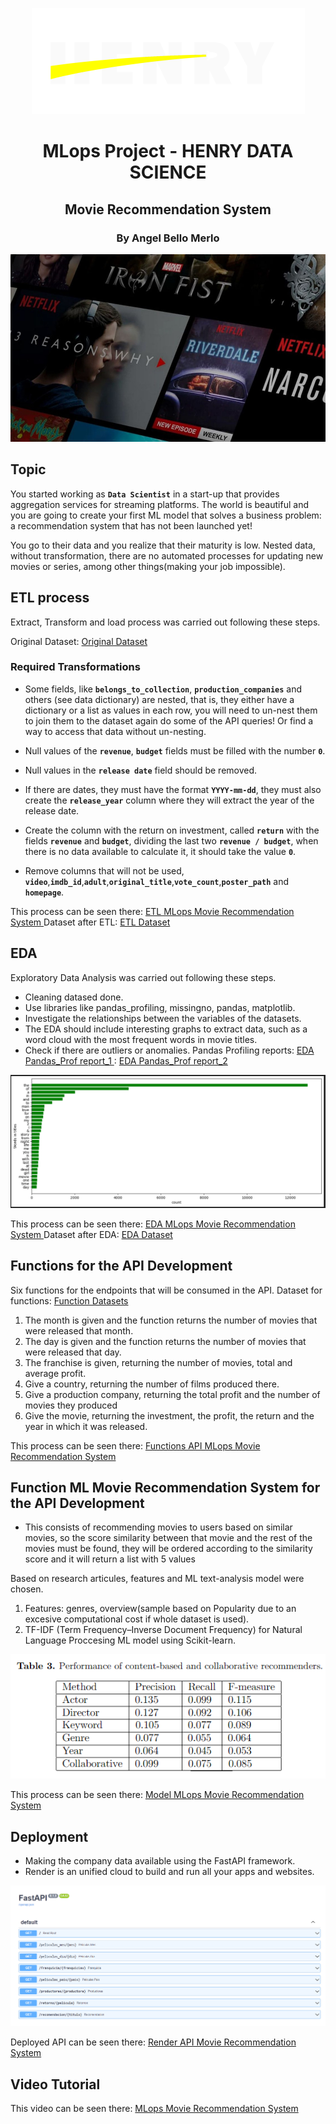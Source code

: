 <p align=center><img src="src/logo-henry.png"><p>

# <h1 align=center> MLops Project - HENRY DATA SCIENCE <h/>
## <h2 align=center> Movie Recommendation System <h/>
### <h3 align=center> By Angel Bello Merlo <h/>
<p align="center">
<img src="src/Recomendation.jpg"  height=300>
</p>

## Topic

You started working as **`Data Scientist`** in a start-up that provides aggregation services for streaming platforms. The world is beautiful and you are going to create your first ML model that solves a business problem: a recommendation system that has not been launched yet!

You go to their data and you realize that their maturity is low. Nested data, without transformation, there are no automated processes for updating new movies or series, among other things(making your job impossible).

## ETL process
Extract, Transform and load process was carried out following these steps.

Original Dataset:
[Original Dataset ](https://github.com/Abyzou1995/PI01_DATA10_MLops_HENRY/tree/main/Dataset_original)

### Required Transformations
+ Some fields, like **`belongs_to_collection`**, **`production_companies`** and others (see data dictionary) are nested, that is, they either have a dictionary or a list as values ​​in each row, you will need to un-nest them to join them to the dataset again do some of the API queries! Or find a way to access that data without un-nesting.

+ Null values ​​of the **`revenue`**, **`budget`** fields must be filled with the number **`0`**.
  
+ Null values ​​in the **`release date`** field should be removed.

+ If there are dates, they must have the format **`YYYY-mm-dd`**, they must also create the **`release_year`** column where they will extract the year of the release date.

+ Create the column with the return on investment, called **`return`** with the fields **`revenue`** and **`budget`**, dividing the last two **`revenue / budget`**, when there is no data available to calculate it, it should take the value **`0`**.

+ Remove columns that will not be used, **`video`**,**`imdb_id`**,**`adult`**,**`original_title`**,**`vote_count`**,**`poster_path`** and **`homepage`**.

This process can be seen there:
[ETL MLops Movie Recommendation System ](https://github.com/Abyzou1995/PI01_DATA10_MLops_HENRY/blob/main/ETL_MLops.ipynb)
Dataset after ETL:
[ETL Dataset ](https://github.com/Abyzou1995/PI01_DATA10_MLops_HENRY/tree/main/Dataset_API)

## EDA 
Exploratory Data Analysis was carried out following these steps.
+ Cleaning datased done.
+ Use libraries like pandas_profiling, missingno, pandas, matplotlib.
+ Investigate the relationships between the variables of the datasets.
+ The EDA should include interesting graphs to extract data, such as a word cloud with the most frequent words in movie titles.
+ Check if there are outliers or anomalies.
  Pandas Profiling reports:
[EDA Pandas_Prof report_1 ](https://github.com/Abyzou1995/PI01_DATA10_MLops_HENRY/blob/main/output.html)
  :
[EDA Pandas_Prof report_2 ](https://github.com/Abyzou1995/PI01_DATA10_MLops_HENRY/blob/main/output_ML.html)

<p align=center><img src="src/EDA3.png"><p>

This process can be seen there:
[EDA MLops Movie Recommendation System ](https://github.com/Abyzou1995/PI01_DATA10_MLops_HENRY/blob/main/EDA_MLops.ipynb)
Dataset after EDA:
[EDA Dataset ](https://github.com/Abyzou1995/PI01_DATA10_MLops_HENRY/tree/main/Dataset_ML)

## Functions for the API Development
Six functions for the endpoints that will be consumed in the API.
Dataset for functions:
[Function Datasets](https://github.com/Abyzou1995/PI01_DATA10_MLops_HENRY/tree/main/Dataset_API)
1. The month is given and the function returns the number of movies that were released that month.
2. The day is given and the function returns the number of movies that were released that day.
3. The franchise is given, returning the number of movies, total and average profit.
4. Give a country, returning the number of films produced there.
5. Give a production company, returning the total profit and the number of movies they produced
6. Give the movie, returning the investment, the profit, the return and the year in which it was released.

This process can be seen there:
[Functions API MLops Movie Recommendation System ](https://github.com/Abyzou1995/PI01_DATA10_MLops_HENRY/blob/main/FunctionAPI_MLops.ipynb)

## Function ML Movie Recommendation System for the API Development

+ This consists of recommending movies to users based on similar movies, so the score similarity between that movie and the rest of the movies must be found, they will be ordered according to the similarity score and it will return a list with 5 values

Based on research articules, features and ML text-analysis model were chosen.
1. Features: genres, overview(sample based on Popularity due to an excesive computational cost if whole dataset is used).
2. TF-IDF (Term Frequency–Inverse Document Frequency) for Natural Language Proccesing ML model using Scikit-learn.

<p align=center><img src="src/EDA2.png"><p>

This process can be seen there:
[Model MLops Movie Recommendation System ](https://github.com/Abyzou1995/PI01_DATA10_MLops_HENRY/blob/main/ModelML_MLops.ipynb)

## Deployment
+ Making the company data available using the FastAPI framework.
+ Render is an unified cloud to build and run all your apps and websites.
<p align=center><img src="src/Render.png"><p>

Deployed API can be seen there:
[Render API Movie Recommendation System ](https://mlops-data10.onrender.com/docs)

## Video Tutorial
This video can be seen there:
[MLops Movie Recommendation System ](https://www.youtube.com/watch?v=I5aDsbqEHwg)

